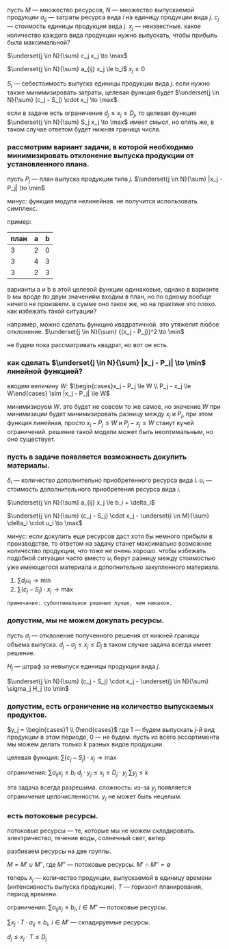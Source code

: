 пусть $M$ — множество ресурсов,
$N$ — множество выпускаемой продукции
$a_{ij}$ — затраты ресурса вида $i$ на единицу продукции вида $j$.
$c_j$ — стоимость единицы продукции вида $j$.
$x_j$ — неизвестные. какое количество каждого вида продукции нужно выпускать, чтобы прибыль была максимальной?

$\underset{j \in N}{\sum} c_j x_j \to \max$

$\underset{j \in N}{\sum} a_{ij} x_j \le b_i$
$x_j \ge 0$

$S_j$ — себестоимость выпуска единицы продукции вида $j$.
если нужно также минимизировать затраты, целевая функция будет $\underset{j \in N}{\sum} (c_j - S_j) \cdot x_j \to \max$.

если в задаче есть ограничение $d_j \le x_j \le D_j$, то целевая функция $\underset{j \in N}{\sum} S_j x_j \to \max$ имеет смысл, но опять же, в таком случае ответом будет нижняя граница числа.

### рассмотрим вариант задачи, в которой необходимо минимизировать отклонение выпуска продукции от установленного плана.

пусть $P_j$ — план выпуска продукции типа $j$.
$\underset{j \in N}{\sum} |x_j - P_j| \to \min$

минус: функция модуля нелинейная. не получится использовать симплекс.

пример:

| план | a   | b   |
| ---- | --- | --- |
| 3    | 2   | 0   |
| 3    | 4   | 3   |
| 3    | 2   | 3   |

варианты a и b в этой целевой функции одинаковые, однако в варианте b мы вроде по двум значениям входим в план, но по одному вообще ничего не произвели. в сумме оно такое же, но на практике это плохо. как избежать такой ситуации?

например, можно сделать функцию квадратичной. это утяжелит любое отклонение.
$\underset{j \in N}{\sum} {(x_j - P_j)}^2 \to \min$

не будем пока рассматривать квадрат, но вот он есть.

### как сделать $\underset{j \in N}{\sum} |x_j - P_j| \to \min$ линейной функцией?

вводим величину $W$:
$\begin{cases}x_j - P_j \le W \\ P_j - x_j \le W\end{cases} \sim |x_j - P_j| \le W$

минимизируем $W$. это будет не совсем то же самое, но значение $W$ при минимизации будет минимизировать разницу между $x_j$ и $P_j$, при этом функция линейная, просто $x_j - P_j \le W$ и $P_j - x_j \le W$ станут кучей ограничений. решение такой модели может быть неоптимальным, но оно существует.

### пусть в задаче появляется возможность докупить материалы.
$\delta_i$ — количество дополнительно приобретенного ресурса вида $i.$
$u_i$ — стоимость дополнительного приобретения ресурса вида $i.$

$\underset{j \in N}{\sum} a_{ij} x_j \le b_i + \delta_i$

$\underset{j \in N}{\sum} (c_j - S_j) \cdot x_j - \underset{i \in M}{\sum} \delta_i \cdot u_i \to \max$

минус: если докупить еще ресурсов даст хотя бы немного прибыли в производстве, то ответом на задачу станет максимально возможное количество продукции, что тоже не очень хорошо.
чтобы избежать подобной ситуации часто вместо $u_i$ берут разницу между стоимостью уже имеющегося материала и дополнительно закупленного материала.


1. $\sum d_i u_i \to \min$
2. $\sum (c_j - S_j) \cdot x_j \to \max$

```
примечание: субоптимальное решение лучше, чем никакое.
```

### допустим, мы не можем докупать ресурсы.

пусть $\sigma_j$ — отклонение полученного решения от нижней границы объема выпуска.
$d_j - \sigma_j \le x_j \le D_j$
в таком случае задача всегда имеет решение.

$H_j$ — штраф за невыпуск единицы продукции вида $j$.

$\underset{j \in N}{\sum} (c_j - S_j) \cdot x_j - \underset{j \in N}{\sum} \sigma_j H_j \to \min$

### допустим, есть ограничение на количество выпускаемых продуктов.

$y_j = \begin{cases}1 \\ 0\end{cases}$
где 1 — будем выпускать $j$-й вид продукции в этом периоде, 0 — не будем.
пусть из всего ассортимента мы можем делать только $k$ разных видов продукции.

целевая функция:
$\sum (c_j - S_j) \cdot x_j \to \max$

ограничения:
$\sum a_{ij} x_j \le b_i$
$d_j \cdot y_j \le x_j \le D_j \cdot y_j$
$\sum y_j \le k$

эта задача всегда разрешима.
сложность: из-за $y_j$ появляется ограничение целочисленности. $y_j$ не может быть нецелым.

### есть потоковые ресурсы.
потоковые ресурсы — те, которые мы не можем складировать. электричество, течение воды, солнечный свет, ветер.

разбиваем ресурсы на две группы.

$M = M' \cup M''$, где $M''$ — потоковые ресурсы.
$M' \cap M'' = \emptyset$

теперь $x_j$ — количество продукции, выпускаемой в единицу времени (интенсивность выпуска продукции).
$T$ — горизонт планирования, период времени.

ограничения:
$\sum a_{ij} x_j \le b_i$, $i \in M''$ — потоковые ресурсы.

$\sum x_j \cdot T \cdot a_{ij} \le b_i$, $i \in M'$ — складируемые ресурсы.

$d_j \le x_j \cdot T \le D_j$


